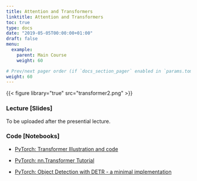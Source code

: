 ```yaml
---
title: Attention and Transformers
linktitle: Attention and Transformers
toc: true
type: docs
date: "2019-05-05T00:00:00+01:00"
draft: false
menu:
  example:
    parent: Main Course
    weight: 60

# Prev/next pager order (if `docs_section_pager` enabled in `params.toml`)
weight: 60
---
```


{{< figure library="true" src="transformer2.png" >}}

### Lecture [Slides]

To be uploaded after the presential lecture.

### Code [Notebooks]

* [PyTorch: Transformer Illustration and code](https://githubtocolab.com/dlmacedo/starter-academic/blob/master/content/courses/deeplearning/notebooks/pytorch/Transformer_Illustration_and_code.ipynb)

* [PyTorch: nn.Transformer Tutorial](https://githubtocolab.com/dlmacedo/starter-academic/blob/master/content/courses/deeplearning/notebooks/pytorch/transformer_tutorial.ipynb)

* [PyTorch: Object Detection with DETR - a minimal implementation](https://githubtocolab.com/dlmacedo/starter-academic/blob/master/content/courses/deeplearning/notebooks/pytorch/detr_demo.ipynb)
